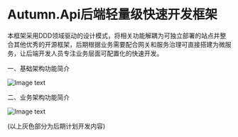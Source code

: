 # Autumn.Api后端轻量级快速开发框架
本框架采用DDD领域驱动的设计模式，将相关功能解耦为可独立部署的站点并整合其他优秀的开源框架，后期根据业务需要配合网关和服务治理可直接搭建为微服务，让后端开发人员专注业务层面可配置化的快速开发。

一、基础架构功能简介

![Image text](https://github.com/rockmyid/autumn.api/blob/master/Autumn.Api/wwwroot/img/Autumn1.jpg)

二、业务架构功能简介

![Image text](https://github.com/rockmyid/autumn.api/blob/master/Autumn.Api/wwwroot/img/Autumn2.jpg)

(以上灰色部分为后期计划开发内容)
